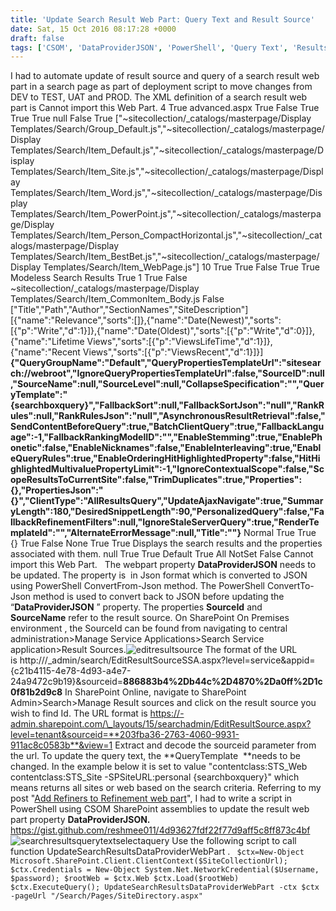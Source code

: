 ```yaml
---
title: 'Update Search Result Web Part: Query Text and Result Source'
date: Sat, 15 Oct 2016 08:17:28 +0000
draft: false
tags: ['CSOM', 'DataProviderJSON', 'PowerShell', 'Query Text', 'Results Webpart', 'Search', 'SharePoint', 'SharePoint 2013', 'SharePoint Online', 'SourceId']
---
```


I had to automate update of result source and query of a search result web part in a search page as part of deployment script to move changes from DEV to TEST, UAT and PROD. The XML definition of a search result web part is <webParts> <webPart xmlns="http://schemas.microsoft.com/WebPart/v3"> <metaData> <type name="Microsoft.Office.Server.Search.WebControls.ResultScriptWebPart, Microsoft.Office.Server.Search, Version=15.0.0.0, Culture=neutral, PublicKeyToken=71e9bce111e9429c" /> <importErrorMessage>Cannot import this Web Part.</importErrorMessage> </metaData> <data> <properties> <property name="MaxPagesBeforeCurrent" type="int">4</property> <property name="ShowBestBets" type="bool">True</property> <property name="Height" type="string" /> <property name="AdvancedSearchPageAddress" type="string">advanced.aspx</property> <property name="AllowZoneChange" type="bool">True</property> <property name="UseSharedDataProvider" type="bool">False</property> <property name="ShowPreferencesLink" type="bool">True</property> <property name="EmptyMessage" type="string" /> <property name="ScrollToTopOnRedraw" type="bool">True</property> <property name="ShowDefinitions" type="bool">True</property> <property name="SelectedPropertiesJson" type="string">null</property> <property name="ShowViewDuplicates" type="bool">False</property> <property name="CatalogIconImageUrl" type="string" /> <property name="RepositionLanguageDropDown" type="bool">True</property> <property name="PreloadedItemTemplateIdsJson" type="string">\["~sitecollection/\_catalogs/masterpage/Display Templates/Search/Group\_Default.js","~sitecollection/\_catalogs/masterpage/Display Templates/Search/Item\_Default.js","~sitecollection/\_catalogs/masterpage/Display Templates/Search/Item\_Site.js","~sitecollection/\_catalogs/masterpage/Display Templates/Search/Item\_Word.js","~sitecollection/\_catalogs/masterpage/Display Templates/Search/Item\_PowerPoint.js","~sitecollection/\_catalogs/masterpage/Display Templates/Search/Item\_Person\_CompactHorizontal.js","~sitecollection/\_catalogs/masterpage/Display Templates/Search/Item\_BestBet.js","~sitecollection/\_catalogs/masterpage/Display Templates/Search/Item\_WebPage.js"\]</property> <property name="ResultsPerPage" type="int">10</property> <property name="EmitStyleReference" type="bool">True</property> <property name="ShowPaging" type="bool">True</property> <property name="ResultTypeId" type="string" /> <property name="ShowUpScopeMessage" type="bool">False</property> <property name="AllowMinimize" type="bool">True</property> <property name="AllowClose" type="bool">True</property> <property name="HelpMode" type="helpmode">Modeless</property> <property name="Title" type="string">Search Results</property> <property name="ShowResults" type="bool">True</property> <property name="MaxPagesAfterCurrent" type="int">1</property> <property name="ShowResultCount" type="bool">True</property> <property name="Hidden" type="bool">False</property> <property name="ItemTemplateId" type="string" /> <property name="ItemBodyTemplateId" type="string">~sitecollection/\_catalogs/masterpage/Display Templates/Search/Item\_CommonItem\_Body.js</property> <property name="UseSimplifiedQueryBuilder" type="bool">False</property> <property name="HitHighlightedPropertiesJson" type="string">\["Title","Path","Author","SectionNames","SiteDescription"\]</property> <property name="AvailableSortsJson" type="string">\[{"name":"Relevance","sorts":\[\]},{"name":"Date(Newest)","sorts":\[{"p":"Write","d":1}\]},{"name":"Date(Oldest)","sorts":\[{"p":"Write","d":0}\]},{"name":"Lifetime Views","sorts":\[{"p":"ViewsLifeTime","d":1}\]},{"name":"Recent Views","sorts":\[{"p":"ViewsRecent","d":1}\]}\]</property> **<property name="DataProviderJSON" type="string">{"QueryGroupName":"Default","QueryPropertiesTemplateUrl":"sitesearch://webroot","IgnoreQueryPropertiesTemplateUrl":false,"SourceID":null,"SourceName":null,"SourceLevel":null,"CollapseSpecification":"","QueryTemplate":"{searchboxquery}","FallbackSort":null,"FallbackSortJson":"null","RankRules":null,"RankRulesJson":"null","AsynchronousResultRetrieval":false,"SendContentBeforeQuery":true,"BatchClientQuery":true,"FallbackLanguage":-1,"FallbackRankingModelID":"","EnableStemming":true,"EnablePhonetic":false,"EnableNicknames":false,"EnableInterleaving":true,"EnableQueryRules":true,"EnableOrderingHitHighlightedProperty":false,"HitHighlightedMultivaluePropertyLimit":-1,"IgnoreContextualScope":false,"ScopeResultsToCurrentSite":false,"TrimDuplicates":true,"Properties":{},"PropertiesJson":"{}","ClientType":"AllResultsQuery","UpdateAjaxNavigate":true,"SummaryLength":180,"DesiredSnippetLength":90,"PersonalizedQuery":false,"FallbackRefinementFilters":null,"IgnoreStaleServerQuery":true,"RenderTemplateId":"","AlternateErrorMessage":null,"Title":""}</property>** <property name="ChromeState" type="chromestate">Normal</property> <property name="AllowHide" type="bool">True</property> <property name="AllowEdit" type="bool">True</property> <property name="StatesJson" type="string">{}</property> <property name="RenderTemplateId" type="string" /> <property name="ShowPersonalFavorites" type="bool">True</property> <property name="ShowSortOptions" type="bool">False</property> <property name="ChromeType" type="chrometype">None</property> <property name="AllowConnect" type="bool">True</property> <property name="HelpUrl" type="string" /> <property name="ShowLanguageOptions" type="bool">True</property> <property name="Description" type="string">Displays the search results and the properties associated with them.</property> <property name="ServerIncludeScriptsJson" type="string">null</property> <property name="TitleUrl" type="string" /> <property name="AlternateErrorMessage" type="string" null="true" /> <property name="ShowAlertMe" type="bool">True</property> <property name="ShowDidYouMean" type="bool">True</property> <property name="QueryGroupName" type="string">Default</property> <property name="Width" type="string" /> <property name="ShowAdvancedLink" type="bool">True</property> <property name="ExportMode" type="exportmode">All</property> <property name="Direction" type="direction">NotSet</property> <property name="BypassResultTypes" type="bool">False</property> <property name="GroupTemplateId" type="string" /> <property name="TitleIconImageUrl" type="string" /> <property name="MissingAssembly" type="string">Cannot import this Web Part.</property> </properties> </data> </webPart> </webParts>   The webpart property **DataProviderJSON** needs to be updated. The property is  in Json format which is converted to JSON using PowerShell ConvertFrom-Json method. The PowerShell ConvertTo-Json method is used to convert back to JSON before updating the “**DataProviderJSON** ” property. The properties **SourceId** and **SourceName** refer to the result source. On SharePoint On Premises environment , the SourceId can be found from navigating to central administration>Manage Service Applications>Search Service application>Result Sources.![editresultsource](https://reshmeeauckloo.files.wordpress.com/2016/10/editresultsource.png) The format of the URL is http:///\_admin/search/EditResultSourceSSA.aspx?level=service&appid={c21b4115-4e78-4d93-a4e7-24a9472c9b19}&sourceid=**886883b4%2Db44c%2D4870%2Da0ff%2D1c0f81b2d9c8** In SharePoint Online, navigate to SharePoint Admin>Search>Manage Result sources and click on the result source you wish to find Id. The URL format is https://-admin.sharepoint.com/\_layouts/15/searchadmin/EditResultSource.aspx?level=tenant&sourceid=**203fba36-2763-4060-9931-911ac8c0583b**&view=1 Extract and decode the sourceid parameter from the url. To update the query text, the **QueryTemplate  **needs to be changed. In the example below it is set to value "contentclass:STS\_Web contentclass:STS\_Site -SPSiteURL:personal {searchboxquery}" which means returns all sites or web based on the search criteria. Referring to my post "[Add Refiners to Refinement web part](https://reshmeeauckloo.wordpress.com/2016/10/05/add-refiner-to-refinement-web-part/)", I had to write a script in PowerShell using CSOM SharePoint assemblies to update the result web part property **DataProviderJSON.** https://gist.github.com/reshmee011/4d93627fdf22f77d9aff5c8ff873c4bf ![searchresultsquerytextselectaquery](https://reshmeeauckloo.files.wordpress.com/2016/10/searchresultsquerytextselectaquery1.png) Use the following script to call function UpdateSearchResultsDataProviderWebPart . ` $ctx=New-Object Microsoft.SharePoint.Client.ClientContext($SiteCollectionUrl); $ctx.Credentials = New-Object System.Net.NetworkCredential($Username, $password); $rootWeb = $ctx.Web $ctx.Load($rootWeb) $ctx.ExecuteQuery(); UpdateSearchResultsDataProviderWebPart -ctx $ctx -pageUrl "/Search/Pages/SiteDirectory.aspx"`